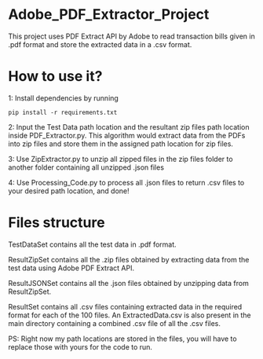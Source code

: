 # Adobe_PDF_Extractor_Project
This project uses PDF Extract API by Adobe to read transaction bills given in .pdf format and store the extracted data in a .csv format.


# How to use it?

1: Install dependencies by running
 
    pip install -r requirements.txt

2: Input the Test Data path location and the resultant zip files path location inside PDF_Extractor.py. This algorithm would extract data from the PDFs into zip files and store them in the assigned path location for zip files.

3: Use ZipExtractor.py to unzip all zipped files in the zip files folder to another folder containing all unzipped .json files

4: Use Processing_Code.py to process all .json files to return .csv files to your desired path location, and done!

# Files structure

TestDataSet contains all the test data in .pdf format.

ResultZipSet contains all the .zip files obtained by extracting data from the test data using Adobe PDF Extract API.

ResultJSONSet contains all the .json files obtained by unzipping data from ResultZipSet.

ResultSet contains all .csv files containing extracted data in the required format for each of the 100 files. An ExtractedData.csv is also present in the main directory containing a combined .csv file of all the .csv files.

PS: Right now my path locations are stored in the files, you will have to replace those with yours for the code to run.


